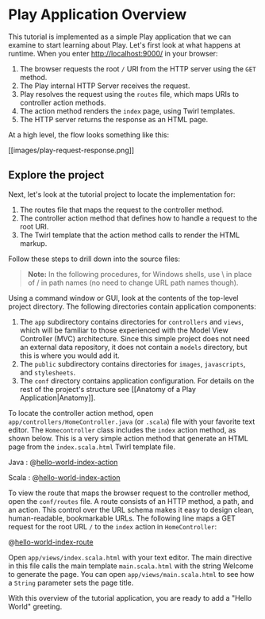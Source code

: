 <!--- Copyright (C) 2009-2019 Lightbend Inc. <https://www.lightbend.com> -->

# Play Application Overview

This tutorial is implemented as a simple Play application that we can examine to start learning about Play. Let's first look at what happens at runtime. When you enter <http://localhost:9000/> in your browser:

1. The browser requests the root `/` URI from the HTTP server using the `GET` method.
1. The Play internal HTTP Server receives the request.
1. Play resolves the request using the `routes` file, which maps URIs to controller action methods.
1. The action method renders the `index` page, using Twirl templates.
1. The HTTP server returns the response as an HTML page.

At a high level, the flow looks something like this:

[[images/play-request-response.png]]

## Explore the project

Next, let's look at the tutorial project to locate the implementation for:

1. The routes file that maps the request to the controller method.
1. The controller action method that defines how to handle a request to the root URI.
1. The Twirl template that the action method calls to render the HTML markup.

Follow these steps to drill down into the source files:

> **Note:** In the following procedures, for Windows shells, use \ in place of / in path names (no need to change URL path names though).

Using a command window or GUI, look at the contents of the top-level project directory. The following directories contain application components:

1. The `app` subdirectory contains directories for `controllers` and `views`, which will be familiar to those experienced with the Model View Controller (MVC) architecture. Since this simple project does not need an external data repository, it does not contain a `models` directory, but this is where you would add it.
1. The `public` subdirectory contains directories for `images`, `javascripts`, and `stylesheets`.
1. The `conf` directory contains application configuration. For details on the rest of the project's structure see [[Anatomy of a Play Application|Anatomy]].

To locate the controller action method, open `app/controllers/HomeController.java` (or `.scala`) file with your favorite text editor. The `Homecontroller` class includes the `index` action method, as shown below. This is a very simple action method that generate an HTML page from the `index.scala.html` Twirl template file.

Java
: 
@[hello-world-index-action](code/javaguide/hello/HelloController.java)

Scala
: 
@[hello-world-index-action](code/scalaguide/hello/HelloController.scala)

To view the route that maps the browser request to the controller method, open the `conf/routes` file. A route consists of an HTTP method, a path, and an action. This control over the URL schema makes it easy to design clean, human-readable, bookmarkable URLs. The following line maps a GET request for the root URL `/` to the `index` action in `HomeController`:

@[hello-world-index-route](code/routes)

Open `app/views/index.scala.html` with your text editor. The main directive in this file calls the main template `main.scala.html` with the string Welcome to generate the page. You can open `app/views/main.scala.html` to see how a `String` parameter sets the page title.

With this overview of the tutorial application, you are ready to add a "Hello World" greeting.